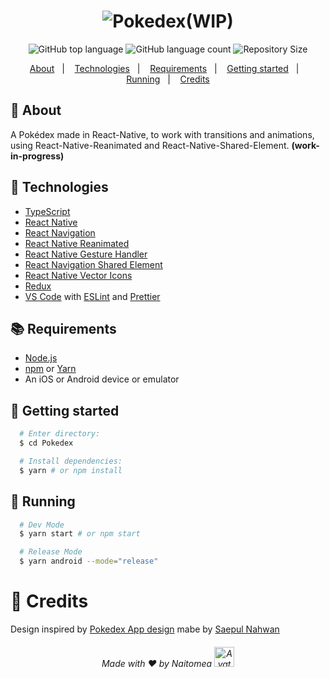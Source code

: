 <h1 align="center">
  <img alt="Pokedex" src="https://ik.imagekit.io/hwyksvj4iv/pokedex_N_WgWrJK0s.png" />(WIP)
</h1>

<p align="center">
  <img alt="GitHub top language" src="https://img.shields.io/github/languages/top/Naitomea/Pokedex">
  <img alt="GitHub language count" src="https://img.shields.io/github/languages/count/Naitomea/Pokedex">
  <!-- <img alt="Stars" src="https://img.shields.io/github/stars/Naitomea/Pokedex"> -->
  <img alt="Repository Size" src="https://img.shields.io/github/repo-size/Naitomea/Pokedex">
</p>

<p align="center">
  <a href="#page_with_curl-about">About</a>&nbsp;&nbsp;&nbsp;|&nbsp;&nbsp;&nbsp;
  <a href="#hammer-technologies">Technologies</a>&nbsp;&nbsp;&nbsp;|&nbsp;&nbsp;&nbsp;
  <a href="#books-requirements">Requirements</a>&nbsp;&nbsp;&nbsp;|&nbsp;&nbsp;&nbsp;
  <a href="#rocket-getting-started">Getting started</a>&nbsp;&nbsp;&nbsp;|&nbsp;&nbsp;&nbsp;
  <a href="#iphone-running">Running</a>&nbsp;&nbsp;&nbsp;|&nbsp;&nbsp;&nbsp;
  <a href="#clap-credits">Credits</a>
</p>

<!-- <h1 align="center">
  <img alt="Home" src="https://res.cloudinary.com/matheuspires/image/upload/v1608076168/home_imjh7b.gif" width="400" />
  <img alt="Pokedex" src="https://res.cloudinary.com/matheuspires/image/upload/v1608076006/pokemon_ismsal.gif" width="400" />
</h1> -->

## :page_with_curl: About
A Pokédex made in React-Native, to work with transitions and animations, using React-Native-Reanimated and React-Native-Shared-Element. **(work-in-progress)**

## :hammer: Technologies
- [TypeScript](https://www.typescriptlang.org/)
- [React Native](https://reactnative.dev/)
- [React Navigation](https://reactnavigation.org/)
- [React Native Reanimated](https://docs.swmansion.com/react-native-reanimated/)
- [React Native Gesture Handler](https://docs.swmansion.com/react-native-gesture-handler/)
- [React Navigation Shared Element](https://github.com/IjzerenHein/react-navigation-shared-element)
- [React Native Vector Icons](https://github.com/oblador/react-native-vector-icons)
- [Redux](https://redux.js.org/)
- [VS Code](https://code.visualstudio.com/) with [ESLint](https://eslint.org/) and [Prettier](https://prettier.io/)

## :books: Requirements
- [Node.js](https://nodejs.org/en/)
- [npm](https://www.npmjs.com/) or [Yarn](https://yarnpkg.com/)
- An iOS or Android device or emulator

## :rocket: Getting started
``` bash
  # Enter directory:
  $ cd Pokedex

  # Install dependencies:
  $ yarn # or npm install
```

## :iphone: Running
```bash
  # Dev Mode
  $ yarn start # or npm start

  # Release Mode
  $ yarn android --mode="release"
```

# :clap: Credits

Design inspired by [Pokedex App design](https://dribbble.com/shots/6563578-Pokedex-App-Animation) mabe by [Saepul Nahwan](https://www.instagram.com/saepulnahwan/)

<h6 align="center">
  Made with ❤️ by Naitomea
  <img alt="Avatar" src="https://avatars.githubusercontent.com/u/8015143" width="32" />
</h6>
